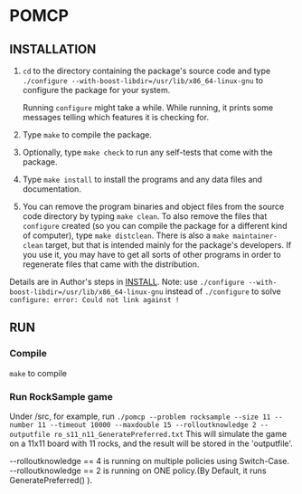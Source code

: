 # POMCP

## INSTALLATION

1. ```cd``` to the directory containing the package's source code and type
     ```./configure --with-boost-libdir=/usr/lib/x86_64-linux-gnu``` to configure the package for your system.

     Running ```configure``` might take a while.  While running, it prints
     some messages telling which features it is checking for.

  2. Type ```make``` to compile the package.

  3. Optionally, type ```make check``` to run any self-tests that come with
     the package.

  4. Type ```make install``` to install the programs and any data files and
     documentation.

  5. You can remove the program binaries and object files from the
     source code directory by typing ```make clean```.  To also remove the
     files that ```configure``` created (so you can compile the package for
     a different kind of computer), type ```make distclean```.  There is
     also a ```make maintainer-clean``` target, but that is intended mainly
     for the package's developers.  If you use it, you may have to get
     all sorts of other programs in order to regenerate files that came
     with the distribution.

Details are in Author's steps in [INSTALL](https://github.com/OliverShao/POMCP/blob/main/INSTALL). Note: use ```./configure --with-boost-libdir=/usr/lib/x86_64-linux-gnu``` instead of ```./configure``` to solve ```configure: error: Could not link against !```

## RUN

### Compile
```make``` to compile

### Run RockSample game
Under /src, for example, run ```./pomcp --problem rocksample --size 11 --number 11 --timeout 10000 --maxdouble 15 --rolloutknowledge 2 --outputfile ro_s11_n11_GeneratePreferred.txt``` This will simulate the game on a 11x11 board with 11 rocks, and the result will be stored in the 'outputfile'.

--rolloutknowledge == 4 is running on multiple policies using Switch-Case.
--rolloutknowledge == 2 is running on ONE policy.(By Default, it runs GeneratePreferred() ).
